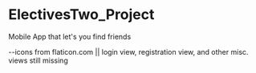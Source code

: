 # ElectivesTwo_Project
Mobile App that let's you find friends

--icons from flaticon.com || 
login view, registration view, and other misc. views still missing

